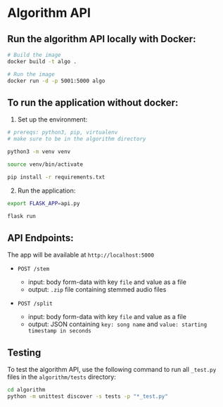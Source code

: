# Algorithm API

## Run the algorithm API locally with Docker:

```bash
# Build the image
docker build -t algo .

# Run the image
docker run -d -p 5001:5000 algo
```

## To run the application without docker:

1. Set up the environment:

```bash
# prereqs: python3, pip, virtualenv
# make sure to be in the algorithm directory

python3 -m venv venv

source venv/bin/activate

pip install -r requirements.txt
```

2. Run the application:

```bash
export FLASK_APP=api.py

flask run
```

## API Endpoints:

The app will be available at `http://localhost:5000`

- `POST /stem`

  - input: body form-data with key `file` and value as a file
  - output: `.zip` file containing stemmed audio files

- `POST /split`
  - input: body form-data with key `file` and value as a file
  - output: JSON containing `key: song name` and `value: starting timestamp in seconds`

## Testing

To test the algorithm API, use the following command to run all `_test.py` files in the `algorithm/tests` directory:

```bash
cd algorithm
python -m unittest discover -s tests -p "*_test.py"
```
